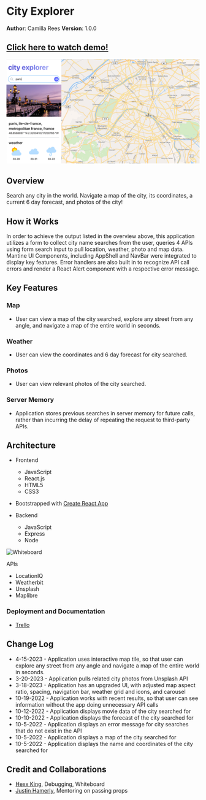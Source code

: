 # City Explorer

**Author**: Camilla Rees
**Version**: 1.0.0

## [Click here to watch demo!](https://www.youtube.com/watch?v=KzTGJyqmIwU)

![Demo Image](./public/images/city-explorer-demo-image.png)

## Overview
Search any city in the world. Navigate a map of the city, its coordinates, a current 6 day forecast, and photos of the city! 

## How it Works

 In order to achieve the output listed in the overview above, this application utilizes a form to collect city name searches from the user, queries 4 APIs using form search input to pull location, weather, photo and map data. Mantine UI Components, including AppShell and NavBar were integrated to display key features. Error handlers are also built in to recognize API call errors and render a React Alert component with a respective error message.

## Key Features

### Map
- User can view a map of the city searched, explore any street from any angle, and navigate a map of the entire world in seconds. 

### Weather
- User can view the coordinates and 6 day forecast for city searched.

### Photos
- User can view relevant photos of the city searched.

### Server Memory
- Application stores previous searches in server memory for future calls, rather than incurring the delay of repeating the request to third-party APIs.

## Architecture

- Frontend
    - JavaScript
    - React.js
    - HTML5
    - CSS3

- Bootstrapped with [Create React App](https://github.com/facebook/create-react-app)

- Backend
    - JavaScript
    - Express
    - Node

![Whiteboard](./public/images/wireframe.png)

APIs
- LocationIQ
- Weatherbit
- Unsplash
- Maplibre 

### Deployment and Documentation

- [Trello](https://trello.com/b/UrVXG4Dw/city-explorer)

## Change Log
- 4-15-2023 - Application uses interactive map tile, so that user can explore any street from any angle and navigate a map of the entire world in seconds.
- 3-20-2023 - Application pulls related city photos from Unsplash API
- 3-18-2023 - Application has an upgraded UI, with adjusted map aspect ratio, spacing, navigation bar, weather grid and icons, and carousel
- 10-19-2022 - Application works with recent results, so that user can see information without the app doing unnecessary API calls
- 10-12-2022 - Application displays movie data of the city searched for
- 10-10-2022 - Application displays the forecast of the city searched for
- 10-5-2022 - Application displays an error message for city searches that do not exist in the API
- 10-5-2022 - Application displays a map of the city searched for
- 10-5-2022 - Application displays the name and coordinates of the city searched for

## Credit and Collaborations
- [Hexx King](https://github.com/HexxKing), Debugging, Whiteboard
- [Justin Hamerly](https://github.com/JustinHamerly), Mentoring on passing props
